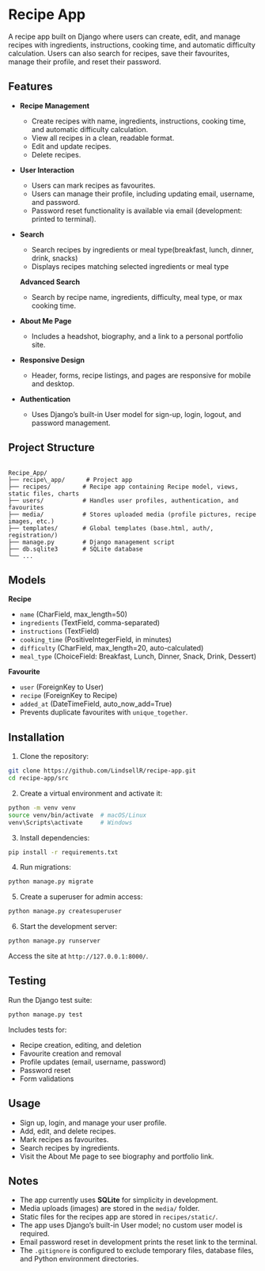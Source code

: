 # Recipe App
A recipe app built on Django where users can create, edit, and manage recipes with ingredients, instructions, cooking time, and automatic difficulty calculation. Users can also search for recipes, save their favourites, manage their profile, and reset their password.

## Features

- **Recipe Management**
  - Create recipes with name, ingredients, instructions, cooking time, and automatic difficulty calculation.
  - View all recipes in a clean, readable format.
  - Edit and update recipes.
  - Delete recipes.

- **User Interaction**
  - Users can mark recipes as favourites.
  - Users can manage their profile, including updating email, username, and password.
  - Password reset functionality is available via email (development: printed to terminal).

- **Search**
  - Search recipes by ingredients or meal type(breakfast, lunch, dinner, drink, snacks)
  - Displays recipes matching selected ingredients or meal type

  **Advanced Search**
  - Search by recipe name, ingredients, difficulty, meal type, or max cooking time.

- **About Me Page**
  - Includes a headshot, biography, and a link to a personal portfolio site.

- **Responsive Design**
  - Header, forms, recipe listings, and pages are responsive for mobile and desktop.

- **Authentication**
  - Uses Django’s built-in User model for sign-up, login, logout, and password management.

## Project Structure
```

Recipe_App/
├── recipe\_app/      # Project app
├── recipes/         # Recipe app containing Recipe model, views, static files, charts
├── users/           # Handles user profiles, authentication, and favourites
├── media/           # Stores uploaded media (profile pictures, recipe images, etc.)
├── templates/       # Global templates (base.html, auth/, registration/)
├── manage.py        # Django management script
├── db.sqlite3       # SQLite database
└── ...

````

## Models

**Recipe**
- `name` (CharField, max_length=50)
- `ingredients` (TextField, comma-separated)
- `instructions` (TextField)
- `cooking_time` (PositiveIntegerField, in minutes)
- `difficulty` (CharField, max_length=20, auto-calculated)
- `meal_type` (ChoiceField: Breakfast, Lunch, Dinner, Snack, Drink, Dessert)

**Favourite**
- `user` (ForeignKey to User)
- `recipe` (ForeignKey to Recipe)
- `added_at` (DateTimeField, auto_now_add=True)
- Prevents duplicate favourites with `unique_together`.

## Installation

1. Clone the repository:

```bash
git clone https://github.com/LindsellR/recipe-app.git
cd recipe-app/src
````

2. Create a virtual environment and activate it:

```bash
python -m venv venv
source venv/bin/activate  # macOS/Linux
venv\Scripts\activate     # Windows
```

3. Install dependencies:

```bash
pip install -r requirements.txt
```

4. Run migrations:

```bash
python manage.py migrate
```

5. Create a superuser for admin access:

```bash
python manage.py createsuperuser
```

6. Start the development server:

```bash
python manage.py runserver
```

Access the site at `http://127.0.0.1:8000/`.

## Testing

Run the Django test suite:

```bash
python manage.py test
```

Includes tests for:

* Recipe creation, editing, and deletion
* Favourite creation and removal
* Profile updates (email, username, password)
* Password reset
* Form validations

## Usage

* Sign up, login, and manage your user profile.
* Add, edit, and delete recipes.
* Mark recipes as favourites.
* Search recipes by ingredients.
* Visit the About Me page to see biography and portfolio link.

## Notes

* The app currently uses **SQLite** for simplicity in development.
* Media uploads (images) are stored in the `media/` folder.
* Static files for the recipes app are stored in `recipes/static/`.
* The app uses Django’s built-in User model; no custom user model is required.
* Email password reset in development prints the reset link to the terminal.
* The `.gitignore` is configured to exclude temporary files, database files, and Python environment directories.

```

